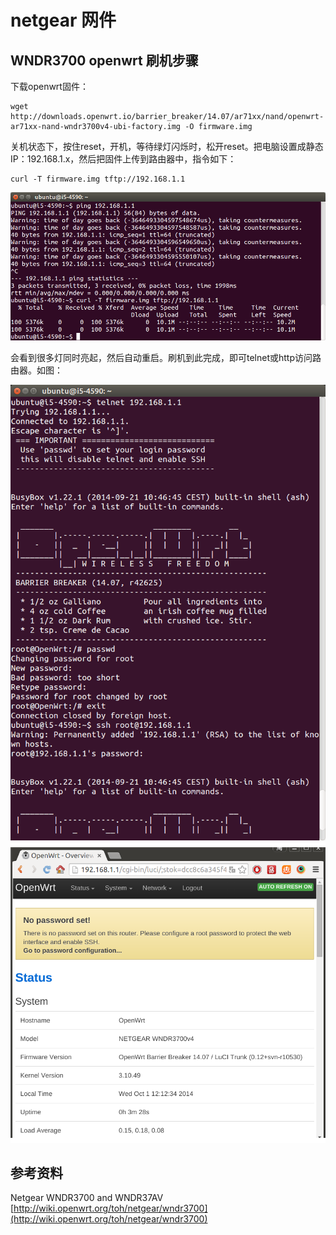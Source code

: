 # netgear 网件

## WNDR3700 openwrt 刷机步骤

下载openwrt固件：

```
wget http://downloads.openwrt.io/barrier_breaker/14.07/ar71xx/nand/openwrt-ar71xx-nand-wndr3700v4-ubi-factory.img -O firmware.img
```

关机状态下，按住reset，开机，等待绿灯闪烁时，松开reset。把电脑设置成静态IP：192.168.1.x，然后把固件上传到路由器中，指令如下：

```
curl -T firmware.img tftp://192.168.1.1
```

![flash openwrt wndr3700 curl tftp](images/flash-openwrt-wndr3700-curl-tftp.png)

会看到很多灯同时亮起，然后自动重启。刷机到此完成，即可telnet或http访问路由器。如图：

![openwrt telnet](images/openwrt-telnet.png)
![openwrt web wndr3700v4](images/openwrt-web-wndr3700v4.png)

## 参考资料

Netgear WNDR3700 and WNDR37AV [http://wiki.openwrt.org/toh/netgear/wndr3700](http://wiki.openwrt.org/toh/netgear/wndr3700)

<!-- 多说评论框 start -->
<div class="ds-thread" data-thread-key="docs-netgear" data-title="网件" data-url="http://openwrt.io/docs/netgear/"></div>
<!-- 多说评论框 end -->
